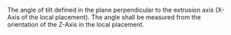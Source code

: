 ﻿The angle of tilt defined in the plane perpendicular to the extrusion axis (X-Axis of the local placement). The angle shall be measured from the orientation of the Z-Axis in the local placement.